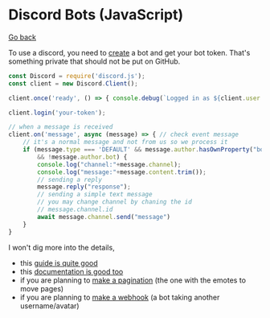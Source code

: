 # Discord Bots (JavaScript)

[Go back](..#discord)

To use a discord, you need to [create](https://discord.com/developers/applications/me) a bot and get your bot token. That's something private that should not be put on GitHub.

```js
const Discord = require('discord.js');
const client = new Discord.Client();

client.once('ready', () => { console.debug(`Logged in as ${client.user.tag}!`) });

client.login('your-token');

// when a message is received
client.on('message', async (message) => { // check event message
    // it's a normal message and not from us so we process it
    if (message.type === 'DEFAULT' && message.author.hasOwnProperty("bot")
        && !message.author.bot) {
        console.log("channel:"+message.channel);
        console.log("message:"+message.content.trim());
        // sending a reply
        message.reply("response");
        // sending a simple text message
        // you may change channel by chaning the id
        // message.channel.id
        await message.channel.send("message")
    }
}
```

I won't dig more into the details,

* this [guide is quite good](https://discordjs.guide/#before-you-begin)
* this [documentation is good too](https://discord.js.org/#/docs/main/stable/general/welcome)
* if you are planning to [make a pagination](https://github.com/gazmull/discord-paginationembed#readme) (the one with the emotes to move pages)
* if you are planning to [make a webhook](webhook.md) (a bot taking another username/avatar)